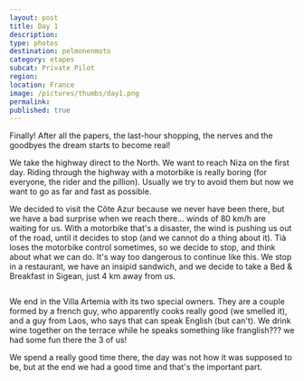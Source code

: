 ```yaml
---
layout: post
title: Day 1
description: 
type: photos
destination: pelmonenmoto
category: etapes
subcat: Private Pilot
region: 
location: France
image: /pictures/thumbs/day1.png
permalink: 
published: true
---
```


Finally! After all the papers, the last-hour shopping, the nerves and the goodbyes the dream starts to become real!

We take the highway direct to the North. We want to reach Niza on the first day. Riding through the highway with a motorbike is really boring (for everyone, the rider and the pillion). Usually we try to avoid them but now we want to go as far and fast as possible.

We decided to visit the Côte Azur because we never have been there, but we have a bad surprise when we reach there... winds of 80 km/h are waiting for us. With a motorbike that's a disaster, the wind is pushing us out of the road, until it decides to stop (and we cannot do a thing about it). Tià loses the motorbike control sometimes, so we decide to stop, and think about what we can do. It's way too dangerous to continue like this. We stop in a restaurant, we have an insipid sandwich, and we decide to take a Bed & Breakfast in Sigean, just 4 km away from us.

<p><a
href="https://lh3.googleusercontent.com/AUqRHNbRwBVhLfK9mCnor6G7xvineKaQWqt2l41unagFucb76dDY_ioVGzGHJiJRsXkhsXied51tGRZdsHouohgdppz-PZEOmiqD3coRYxWqDSmNF9QlAnnYp24UPl4qdP9W-l05KkPK0LQhEaLrJLK2aKT3OPhRPtpZHgbtWOEkvA7HpHN5_3MPvVNKBvaMf7BKYLAIwLyTEHdz1NZGYdKwmyqz76apwEfv5ynEz-Gm_fGjxi95hmyRDXFPvWdkrE6nt8V_tC_c4OwPemm0lyWLyXKuUgefRWo3lMRq6OzQaEHxG2GOBwifb0JMYpe345_7w5Ykimt64lSsSxJgfWT1-fKVYeF9zXrhsuGZYhOriJM4qYI4aZ5V0CSA6wGJl_ZORC2t_H1KwtryNXHhiohbugCsF9AUaJxkg3flFx4mKGvAVwj0jT-Frgtm8nP7Rj3HSvppSer2zf4d3uFWKZ7XpP95DRmPW79da40xa6xXaq1cSs5IRZHM4NNM346vaP-kjeTdCuI0hhobmDwP04u8nDWmyTfviiTx2WBeWRRopH7wm6X9dlchh6C8bXiJtZ6KTmX834tFMCpn8F2SNIpWfhYGyMZCcv2ceJoBQbFxG_-neGwDx7YDVhjaATtOd63drWlEtxON1XrTNBbneTgb2W2ffBjKug=w883-h662-no"> 
<img src="https://lh3.googleusercontent.com/AUqRHNbRwBVhLfK9mCnor6G7xvineKaQWqt2l41unagFucb76dDY_ioVGzGHJiJRsXkhsXied51tGRZdsHouohgdppz-PZEOmiqD3coRYxWqDSmNF9QlAnnYp24UPl4qdP9W-l05KkPK0LQhEaLrJLK2aKT3OPhRPtpZHgbtWOEkvA7HpHN5_3MPvVNKBvaMf7BKYLAIwLyTEHdz1NZGYdKwmyqz76apwEfv5ynEz-Gm_fGjxi95hmyRDXFPvWdkrE6nt8V_tC_c4OwPemm0lyWLyXKuUgefRWo3lMRq6OzQaEHxG2GOBwifb0JMYpe345_7w5Ykimt64lSsSxJgfWT1-fKVYeF9zXrhsuGZYhOriJM4qYI4aZ5V0CSA6wGJl_ZORC2t_H1KwtryNXHhiohbugCsF9AUaJxkg3flFx4mKGvAVwj0jT-Frgtm8nP7Rj3HSvppSer2zf4d3uFWKZ7XpP95DRmPW79da40xa6xXaq1cSs5IRZHM4NNM346vaP-kjeTdCuI0hhobmDwP04u8nDWmyTfviiTx2WBeWRRopH7wm6X9dlchh6C8bXiJtZ6KTmX834tFMCpn8F2SNIpWfhYGyMZCcv2ceJoBQbFxG_-neGwDx7YDVhjaATtOd63drWlEtxON1XrTNBbneTgb2W2ffBjKug=w883-h662-no" alt=""></a></p>

We end in the Villa Artemia with its two special owners. They are a couple formed by a french guy, who apparently cooks really good (we smelled it), and a guy from Laos, who says that can speak English (but can't). We drink wine together on the terrace while he speaks something like franglish??? we had some fun there the 3 of us!

We spend a really good time there, the day was not how it was supposed to be, but at the end we had a good time and that's the important part.


